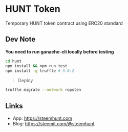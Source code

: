 # HUNT Token
Temporary HUNT token contract using ERC20 standard

## Dev Note
**You need to run ganache-cli locally before testing**

```bash
cd hunt
npm install && npm run test
npm install -g truffle # 5.0.2
```
> Deploy
```bash
truffle migrate --network ropsten
```

## Links
- App: https://steemhunt.com
- Blog: https://steemit.com/@steemhunt
